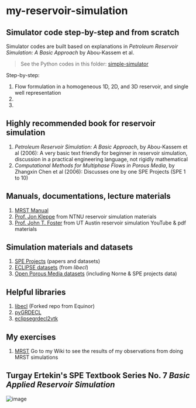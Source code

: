 # my-reservoir-simulation

## Simulator code step-by-step and from scratch

Simulator codes are built based on explanations in *Petroleum Reservoir Simulation: A Basic Approach* by Abou-Kassem et al. 

> See the Python codes in this folder: [simple-simulator]()

Step-by-step:

1. Flow formulation in a homogeneous 1D, 2D, and 3D reservoir, and single well representation
2. 
3. 

## Highly recommended book for reservoir simulation
1. *Petroleum Reservoir Simulation: A Basic Approach*, by Abou-Kassem et al (2006): A very basic text friendly for beginner in reservoir simulation, discussion in a practical engineering language, not rigidly mathematical
2. *Computational Methods for Multiphase Flows in Porous Media*, by Zhangxin Chen et al (2006): Discusses one by one SPE Projects (SPE 1 to 10)

## Manuals, documentations, lecture materials
1. [MRST Manual](https://www.sintef.no/contentassets/2551f5f85547478590ceca14bc13ad51/index.html)
2. [Prof. Jon Kleppe](http://www.ipt.ntnu.no/~kleppe/TPG4160/index.html) from NTNU reservoir simulation materials
3. [Prof. John T. Foster](https://www.youtube.com/channel/UCkCwNnLZnRoaHYFyKTdySDw) from UT Austin reservoir simulation YouTube & pdf materials

## Simulation materials and datasets
1. [SPE Projects](http://www.ipt.ntnu.no/~kleppe/pub/SPE-COMPARATIVE/) (papers and datasets)
2. [ECLIPSE datasets](https://github.com/yohanesnuwara/reservoir-simulation/tree/master/grdecl-datasets) (from *libecl*)
3. [Open Porous Media datasets](https://github.com/OPM/opm-data) (including Norne & SPE projects data)

## Helpful libraries
1. [libecl](https://github.com/yohanesnuwara/libecl) (Forked repo from Equinor)
2. [pyGRDECL](https://github.com/BinWang0213/PyGRDECL)
3. [eclipsegrdecl2vtk](https://github.com/mvanmoer/eclipsegrdecl2vtk)

## My exercises
1. [MRST](https://github.com/yohanesnuwara/reservoir-simulation/tree/master/mrst) Go to my Wiki to see the results of my observations from doing MRST simulations

## Turgay Ertekin's SPE Textbook Series No. 7 *Basic Applied Reservoir Simulation*

![image](https://user-images.githubusercontent.com/51282928/84474347-e38d4b00-acb4-11ea-8179-57558702461e.png)
